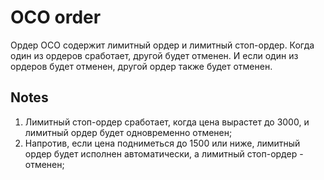 # OCO order

Ордер ОСО содержит лимитный ордер и лимитный стоп-ордер. Когда один из ордеров сработает, другой будет отменен. И если один из ордеров будет отменен, другой ордер также будет отменен.

## Notes

1. Лимитный стоп-ордер сработает, когда цена вырастет до 3000, и лимитный ордер будет одновременно отменен;
2. Напротив, если цена подниметься до 1500 или ниже, лимитный ордер будет исполнен автоматически, а лимитный стоп-ордер - отменен;